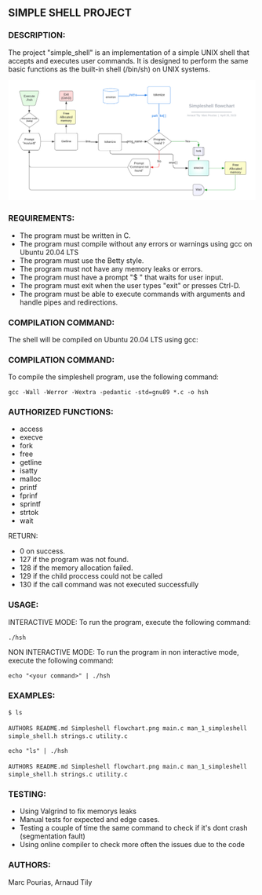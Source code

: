 ## SIMPLE SHELL PROJECT

### DESCRIPTION:
The project "simple_shell" is an implementation of a simple UNIX shell that accepts and executes user commands.
It is designed to perform the same basic functions as the built-in shell (/bin/sh) on UNIX systems.

![image](flowchart.png)

### REQUIREMENTS:
- The program must be written in C.
- The program must compile without any errors or warnings using gcc on Ubuntu 20.04 LTS
- The program must use the Betty style.
- The program must not have any memory leaks or errors.
- The program must have a prompt "$ " that waits for user input.
- The program must exit when the user types "exit" or presses Ctrl-D.
- The program must be able to execute commands with arguments and handle pipes and redirections.

### COMPILATION COMMAND:
The shell will be compiled on Ubuntu 20.04 LTS using gcc:

### COMPILATION COMMAND:
To compile the simpleshell program, use the following command:

```
gcc -Wall -Werror -Wextra -pedantic -std=gnu89 *.c -o hsh
```

### AUTHORIZED FUNCTIONS:
- access
- execve
- fork
- free
- getline
- isatty
- malloc
- printf
- fprinf
- sprintf
- strtok
- wait

RETURN:
- 0 on success.
- 127 if the program was not found.
- 128 if the memory allocation failed.
- 129 if the child proccess could not be called
- 130 if the call command was not executed successfully

### USAGE:
INTERACTIVE MODE:
To run the program, execute the following command:

```
./hsh
```

NON INTERACTIVE MODE:
To run the program in non interactive mode, execute the following command:

```
echo "<your command>" | ./hsh
```

### EXAMPLES:
```
$ ls

AUTHORS README.md Simpleshell flowchart.png main.c man_1_simpleshell simple_shell.h strings.c utility.c
```
```
echo "ls" | ./hsh

AUTHORS README.md Simpleshell flowchart.png main.c man_1_simpleshell simple_shell.h strings.c utility.c
```

### TESTING:
- Using Valgrind to fix memorys leaks
- Manual tests for expected and edge cases.
- Testing a couple of time the same command to check if it's dont crash (segmentation fault)
- Using online compiler to check more often the issues due to the code

### AUTHORS:
Marc Pourias, Arnaud Tily
